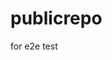 # publicrepo
for e2e test






















































































































































































































































































































































































































































































































































































































































































































































































































































































































































































































































































































































































































































































































































































































































































































































